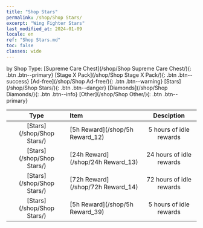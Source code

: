 ```yaml
---
title: "Shop Stars"
permalink: /shop/Shop Stars/
excerpt: "Wing Fighter Stars"
last_modified_at: 2024-01-09
locale: en
ref: "Shop Stars.md"
toc: false
classes: wide
---
```


  by Shop Type:  [Supreme Care Chest](/shop/Shop Supreme Care Chest/){: .btn .btn--primary}   [Stage X Pack](/shop/Shop Stage X Pack/){: .btn .btn--success}   [Ad-free](/shop/Shop Ad-free/){: .btn .btn--warning}   [Stars](/shop/Shop Stars/){: .btn .btn--danger}   [Diamonds](/shop/Shop Diamonds/){: .btn .btn--info}   [Other](/shop/Shop Other/){: .btn .btn--primary} 

  |    Type   |   Item   | Desciption |
  |:---------:|:---------|:----------:|
 [Stars](/shop/Shop Stars/) |[5h Reward](/shop/5h Reward_12) | 5 hours of idle rewards | 
 [Stars](/shop/Shop Stars/) |[24h Reward](/shop/24h Reward_13) | 24 hours of idle rewards | 
 [Stars](/shop/Shop Stars/) |[72h Reward](/shop/72h Reward_14) | 72 hours of idle rewards | 
 [Stars](/shop/Shop Stars/) |[5h Reward](/shop/5h Reward_39) | 5 hours of idle rewards | 
